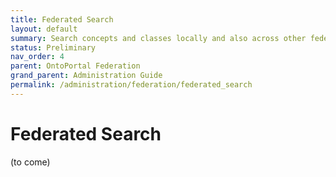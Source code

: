 ```yaml
---
title: Federated Search
layout: default
summary: Search concepts and classes locally and also across other federated portals
status: Preliminary
nav_order: 4
parent: OntoPortal Federation
grand_parent: Administration Guide
permalink: /administration/federation/federated_search
---
```


# Federated Search

(to come)
